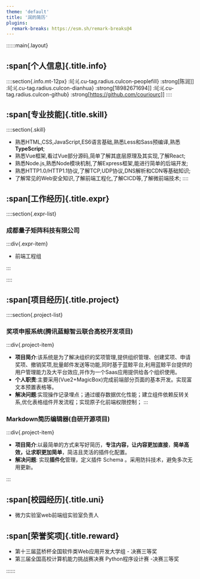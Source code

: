 ```yaml
---
theme: 'default'
title: '润的简历'
plugins:
  remark-breaks: https://esm.sh/remark-breaks@4
---
```


::::::main{.layout}

## :span[个人信息]{.title.info}

::::section{.info.mt-12px}
:li[:i{.cu-tag.radius.cuIcon-peoplefill} :strong[陈润]]
:li[:i{.cu-tag.radius.cuIcon-dianhua} :strong[18982671694]]
:li[:i{.cu-tag.radius.cuIcon-github} :strong[https://github.com/couriourc]]
::::

## :span[专业技能]{.title.skill}

::::section{.skill}

- 熟悉HTML,CSS,JavaScript,ES6语言基础,熟悉Less和Sass预编译,熟悉**TypeScript**;
- 熟悉Vue框架,看过Vue部分源码,简单了解其底层原理及其实现,了解React;
- 熟悉Node.js,熟悉Node模块机制,了解Express框架,能进行简单的后端开发;
- 熟悉HTTP1.0/HTTP1.1协议,了解TCP,UDP协议,DNS解析和CDN等基础知识;
- 了解常见的Web安全知识,了解前端工程化,了解CICD等,了解微前端技术;
  ::::

## :span[工作经历]{.title.expr}

::::section{.expr-list}

### 成都量子矩阵科技有限公司 

:::div{.expr-item}
- 前端工程组

:::

::::

## :span[项目经历]{.title.project}

::::section{.project-list}

### 奖项申报系统(**腾讯蓝鲸智云联合高校开发项目**)

:::div{.project-item}

- **项目简介**:该系统是为了解决组织的奖项管理,提供组织管理、创建奖项、申请奖项、撤销奖项,批量邮件发送等功能,同时基于蓝鲸平台,利用蓝鲸平台提供的用户管理能力及大平台效应,并作为一个Saas应用提供给各个组织使用。
- **个人职责**:主要采用(Vue2+MagicBox)完成前端部分页面的基本开发。实现富文本预置表格等。
- **解决问题**:实现操作记录埋点；通过缓存数据优化性能；建立组件依赖反转关系,优化表格组件开发流程；实现原子化前端权限控制；
  :::

### Markdown简历编辑器(**自研开源项目**)

:::div{.project-item}

- **项目简介**:以最简单的方式来写好简历，**专注内容，让内容更加直接**，**简单高效，让求职更加简单**，简洁且灵活的插件化配置。
- **解决问题**: 实现**插件化**管理，定义插件 Schema 。采用防抖技术，避免多次无用更新。

:::

## :span[校园经历]{.title.uni}

- 微力实验室web前端组实验室负责人

## :span[荣誉奖项]{.title.reward}

- 第十三届蓝桥杯全国软件类Web应用开发大学组 - 决赛三等奖
- 第三届全国高校计算机能力挑战赛决赛 Python程序设计赛 -决赛三等奖

::::::
